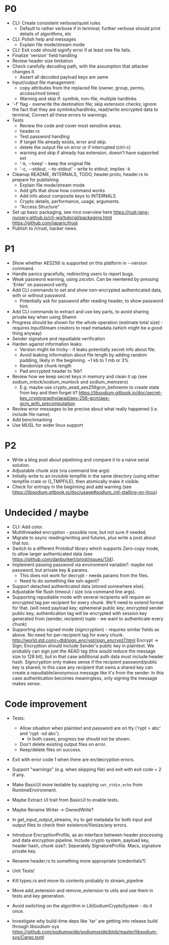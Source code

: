 # P0
 * CLI: Create consistent verbose/quiet rules
   * Default to rather verbose if in terminal; further verbose should print details of algorithms, etc
 * CLI: Polish help and messages
   * Explain file mode/stream mode
 * CLI: Exit code should signify error if at least one file fails.
 * Finalize 'version' field handling
 * Review header size limitation
 * Check carefully decoding path, with the assumption that attacker changes it.
   * Assert all decoded payload keys are same 
 * Input/output file management:
    *   copy attributes from the replaced file (owner, group, perms, access/mod times)
    * Warning and skip if: symlink, non-file, multiple hardlinks
  * '-f' flag - overwrite the destination file; skip extension checks; ignore the fact that they are symlinks/hardlinks, 
      read/write encrypted data to terminal, 
      Convert all these errors to warnings.
 * Tests
    * Review the code and cover most sensitive areas.
    * header.rs
    * Test password handling
    * If target file already exists, error and skip.
    * delete the output file on error or if interrupted (ctrl-c)
    * warning and skip if already has extension, doesn't have supported ext
    * '-k, --keep' - keep the original file
    * '-c, --stdout, --to-stdout' - write to stdout; implies -k
 * Cleanup README, INTERNALS, TODO, header.proto, header.rs to prepare for publishing
   * Explain file mode/stream mode
   * Add gifs that show how command works
   * Add info about composite keys to INTERNALS
   * Crypto details, performance, usage, arguments.
   * "Access Structure"
 * Set up basic packaging, see nice overview here https://rust-lang-nursery.github.io/cli-wg/tutorial/packaging.html
   https://github.com/japaric/trust
 * Publish to /r/rust, hacker news.
 
# P1
 * Show whether AES256 is supported on this platform in --version command.
 * Handle panics gracefully, redirecting users to report bugs.
 * Weak password warning, using zxcvbn. Can be reentered by pressing 'Enter' on password verify.
 * Add CLI commands to set and show non-encrypted authenticated data, with or without password.
   * Potentially ask for password after reading header, to show password hint.
 * Add CLI commands to extract and use key parts, to avoid sharing private key when using Shamir.
 * Progress should be shown for the whole operation (estimate total size) - requires InputStream creators to read 
   metadata (which might be a good thing anyway)
 * Sender signature and repudiable verification
 * Harden against information leaks:
   * Version might be tricky - it leaks potentially secret info about file. 
   * Avoid leaking information about file length by adding random padding, likely in the beginning. ~1 kb to 1 mb or 3%
   * Randomize chunk length
   * Pad encrypted header to 1kb?
 * Review how we keep secret keys in memory and clean it up (see sodium_mlock/sodium_munlock and sodium_memzero)
   * E.g. maybe use crypto_aead_aes256gcm_beforenm to create state from key and then forget it?
     https://libsodium.gitbook.io/doc/secret-key_cryptography/aead/aes-256-gcm/aes-gcm_with_precomputation
 * Review error messages to be precise about what really happened (i.e. include file name).
 * Add benchmarking
 * Use MUSL for wider linux support

# P2
 * Write a blog post about pipelining and compare it to a naive serial solution.
 * Adjustable chunk size (via command line args)
 * Initially write to an invisible tempfile in the same directory (using either tempfile crate or O_TMPFILE), then
   atomically make it visible.
 * Check for entropy in the beginning and add warning (see https://libsodium.gitbook.io/doc/usage#sodium_init-stalling-on-linux)
 
# Undecided / maybe
 * CLI: Add color.
 * Multithreaded encryption - possible now, but not sure if needed.
 * Migrate to async reading/writing and futures, plus write a post about that too.
 * Switch to a different Protobuf library which supports Zero-copy mode, to allow larger authenticated data
   (see https://github.com/danburkert/prost/issues/134).
 * Implement passing password via environment variable?: maybe not password, but private key & params.
    * This does not work for decrypt - needs params from the files.
    * Need to do something like ssh-agent? 
 * Support detached authenticated data (stored somewhere else).
 * Adjustable file flush timeout / size (via command line args).
 * Supporting repudiable mode with several recipients will require an encrypted tag per recipient for every
   chunk. We'll need to extend format for that.
   (will need payload key; ephemeral public key; encrypted sender public key; authentication tag will be encrypted
    with session key generated from (sender, recipient) tuple - we want to authenticate every chunk)
 * Supporting also signed mode (signcryption) - requires similar fields as above. No need for per-recipient tag for
   every chunk. http://world.std.com/~dtd/sign_encrypt/sign_encrypt7.html
   Encrypt -> Sign; Encryption should include Sender's public key in plaintext. We probably can sign just the AEAD tag
   (this would reduce the message size to 128 bit), but in that case additional auth data must include header hash.
   Signcryption only makes sense if the recipient password/public key is shared; in this case any recipient that owns
   a shared key can create a repudiable/anonymous message like it's from the sender. In this case authentication becomes
   meaningless, only signing the message makes sense.

# Code improvement
 * Tests:
   * Allow situation when plaintext and password are on tty ('rypt > abc' and 'rypt -sd abc').
     * In both cases, progress bar should not be shown.
   * Don't delete existing output files on error.
   * Keep/delete files on success.

 * Exit with error code 1 when there are en/decryption errors.
 * Support "warnings" (e.g. when skipping file) and exit with exit code = 2 if any. 

 * Make BasicUI more testable by supplying `set_stdin_echo` from RuntimeEnvironment.
      
 * Maybe Extract UI trait from BasicUI to enable tests.    
 * Maybe Rename Writer -> OwnedWrite?

 * In get_input_output_streams, try to get metadata for both input and output files to check their existence/filesize/any errors. 
 
 * Introduce EncryptionProfile, as an interface between header processing and data encryption pipeline. 
   Include crypto system, payload key, header hash, chunk size?; Separately SignatureProfile. Macs, signature private key.
 * Rename header.rs to something more appropriate (credentials?)
 * Unit Tests!
 * Kill types.rs and move its contents probably to stream_pipeline
 * Move add_extension and remove_extension to utils and use them in tests and key generation.
 * Avoid switching on the algorithm in LibSodiumCryptoSystem - do it once.
 * Investigate why build-time deps like 'tar' are getting into release build through libsodium-sys
   https://github.com/sodiumoxide/sodiumoxide/blob/master/libsodium-sys/Cargo.toml